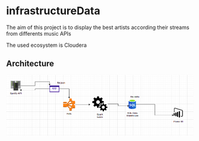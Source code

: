 # infrastructureData

The aim of this project is to display the best artists according their streams from differents music APIs

The used ecosystem is Cloudera

## Architecture

![architecture image](images/archi.png)
